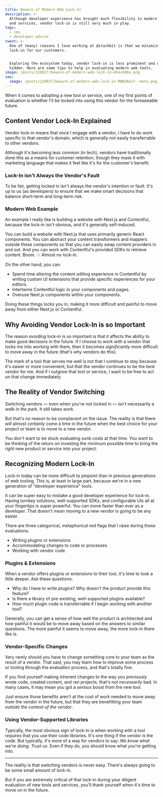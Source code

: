 ```yaml
---
title: Beware of Modern Web Lock-In
description: >-
  Although developer experience has brought much flexibility to modern web tools
  and services, vendor lock-in is still very much in play.
tags:
  - cms
  - developer-advice
tweet: >-
  One of (many) reasons I love working at @stackbit is that we minimize vendor
  lock-in for our customers.


  Exploring the ecosystem today, vendor lock-in is less prominent and more
  hidden. Here are some tips to help in evaluating modern web tools.
image: /posts/220827/beware-of-modern-web-lock-in-HSmvS0Ke.png
seo:
  image: /posts/220827/beware-of-modern-web-lock-in-MW6URa1t--meta.png
---
```


When it comes to adopting a new tool or service, one of my first points of evaluation is whether I'll be locked into using this vendor for the foreseeable future.

## Content Vendor Lock-In Explained

Vendor lock-in means that once I engage with a vendor, I have to do work specific to that vendor's domain, which is generally not easily transferrable to other vendors.

Although it's becoming less common (in tech), vendors have traditionally done this as a means for customer retention, though they mask it with marketing language that makes it feel like it's for the customer's benefit.

### Lock-In isn't Always the Vendor's Fault

To be fair, getting locked in isn't always the vendor's intention or fault. It's up to us (as developers) to ensure that we make smart decisions that balance short-term and long-term risk.

### Modern Web Example

An example I really like is building a website with Next.js and Contentful, because the lock-in isn't obvious, and it's generally self-induced.

You can build a website with Next.js that uses primarily generic React components. You can abstract your content transformers and mappers outside these components so that you can easily swap content providers in and out. And you can work with Contentful's provided SDKs to retrieve content. Boom. 💥 Almost no lock-in.

On the other hand, you can:

- Spend time altering the content editing experience in Contentful by writing custom UI extensions that provide specific experiences for your editors.
- Intertwine Contentful logic in your components and pages.
- Overuse Next.js components within your components.

Doing these things locks you in, making it more difficult and painful to move away from either Next.js or Contentful.

## Why Avoiding Vendor Lock-In is so Important

The reason _avoiding_ lock-in is so important is that it affects the ability to make good decisions in the future. If I choose to work with a vendor that locks me into working with them, then it becomes _significantly_ more difficult to move away in the future (that's why vendors do this).

The mark of a tool that serves me well is not that I continue to stay because it's easier or more convenient, but that the vendor continues to be the best vendor for me. And if I outgrow that tool or service, I want to be free to act on that change immediately.

## The Reality of Vendor Switching

Switching vendors — even when you're not locked in — isn't necessarily a _walk in the park_. It still takes work.

But that's no reason to be complacent on the issue. The reality is that there _will_ almost _certainly_ come a time in the future when the best choice for your project or team is to move to a new vendor.

You don't want to be stuck evaluating sunk costs at that time. You want to be thinking of the return on investing the minimum possible time to bring the _right_ new product or service into your project.

## Recognizing Modern Lock-In

Lock-in today can be more difficult to pinpoint than in previous generations of web tooling. This is, at least in large part, because we're in a new generation of "developer experience" tools.

It can be super easy to mistake a good developer experience for lock-in. Having turnkey solutions, well-supported SDKs, and configurable UIs all at your fingertips is super powerful. You can move faster than ever as a developer. That doesn't mean moving to a new vendor is going to be any easier.

There are three categorical, metaphorical red flags that I raise during these evaluations:

- Writing plugins or extensions
- Accommodating changes to code or processes
- Working with vendor code

### Plugins & Extensions

When a vendor offers plugins or extensions to their tool, it's time to look a little deeper. Ask these questions:

- Why do I have to write plugins? Why doesn't the product provide this feature?
- Is there a library of pre-existing, well-supported plugins available?
- How much plugin code is transferrable if I begin working with another tool?

Generally, you can get a sense of how well the product is architected and how painful it would be to move away based on the answers to similar questions. The more painful it seems to move away, the more lock-in there like is.

### Vendor-Specific Changes

Very rarely should you have to change something core to your team as the result of a vendor. That said, you may learn how to improve some process or tooling through the evaluation process, and that's totally fine.

If you find yourself making inherent changes to the way you previously wrote code, created content, and ran projects, that's not _necessarily_ bad. In many cases, it may mean you got a _serious_ boost from the new tool.

Just ensure those benefits aren't at the cost of work needed to move away from the vendor in the future, but that they are benefitting your team _outside the context of the vendor_.

### Using Vendor-Supported Libraries

Typically, the most obvious sign of lock-in is when working with a tool _requires_ that you use their code libraries. It's one thing if the vendor _is_ the code. But typically, it's more of a way for vendors to say: _We know what we're doing. Trust us_. Even if they do, you should know what you're getting into.

---

The reality is that switching vendors is never easy. There's always going to be some small amount of lock-in.

But if you are extremely critical of that lock-in during your diligent evaluation of new tools and services, you'll thank yourself when it's time to move on in the future.
